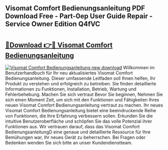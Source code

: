 ## Visomat Comfort Bedienungsanleitung PDF Download Free - Part-0ep User Guide Repair - Service Owner Edition Q4fVC

# <h2><a href="http://df41w20.blite.top/?on=Visomat+Comfort+Bedienungsanleitung">🔗Download 👉🔴 Visomat Comfort Bedienungsanleitung</a></h2>

[![Visomat Comfort Bedienungsanleitung new download](https://i.imgur.com/lujVjoI.png)](http://df41w20.blite.top/?on=Visomat+Comfort+Bedienungsanleitung)
Willkommen im Benutzerhandbuch für Ihr neu aktualisiertes Visomat Comfort Bedienungsanleitung. Dieser umfassende Leitfaden soll Ihnen helfen, Ihr Produkt zu verstehen und erfolgreich zu betreiben. Sie finden detaillierte Informationen zu Funktionen, Installation, Betrieb, Wartung und Fehlerbehebung. Machen Sie sich vertraut Bevor Sie beginnen, Nehmen Sie sich einen Moment Zeit, um sich mit den Funktionen und Fähigkeiten Ihres neuen Visomat Comfort Bedienungsanleitung vertraut zu machen. Ihr neues Visomat Comfort Bedienungsanleitung bietet eine beeindruckende Reihe von Funktionen, die Ihre Erfahrung verbessern sollen. Erkunden Sie die intuitive Benutzeroberfläche und schöpfen Sie das volle Potenzial ihrer Funktionen aus. Wir vertrauen darauf, dass das Visomat Comfort BedienungsanleitungD eine genaue und detaillierte Ressource für Ihre Bemühungen war, Ihr neues Gerät zu beherrschen. Bei Fragen oder Bedenken wenden Sie sich bitte an unser Kundendienstteam.

